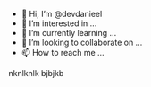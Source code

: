 - 👋 Hi, I’m @devdanieel
- 👀 I’m interested in ...
- 🌱 I’m currently learning ...
- 💞️ I’m looking to collaborate on ...
- 📫 How to reach me ...

<!---
devdanieel/devdanieel is a ✨ special ✨ repository because its `README.md` (this file) appears on your GitHub profile.
You can click the Preview link to take a look at your changes.
--->
nknlknlk
bjbjkb

